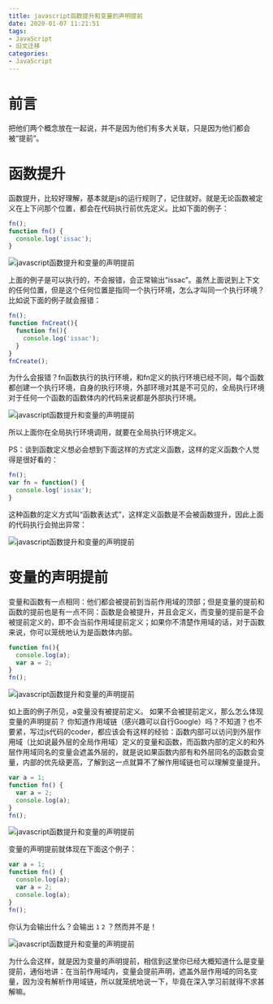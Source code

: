 ```yaml
---
title: javascript函数提升和变量的声明提前
date: 2020-01-07 11:21:51
tags:
- JavaScript
- 旧文迁移
categories:
- JavaScript
---
```


# 前言
把他们两个概念放在一起说，并不是因为他们有多大关联，只是因为他们都会被“提前”。

<!-- more -->

# 函数提升
函数提升，比较好理解，基本就是js的运行规则了，记住就好。就是无论函数被定义在上下问那个位置，都会在代码执行前优先定义。比如下面的例子：

```js
fn();
function fn() {
  console.log('issac');
}
```

<img src="2838289-b42e2aadee7b912f.png" alt="javascript函数提升和变量的声明提前"/>

上面的例子是可以执行的，不会报错，会正常输出“issac”。虽然上面说到上下文的任何位置，但是这个任何位置是指同一个执行环境，怎么才叫同一个执行环境？比如说下面的例子就会报错：

```js
fn();
function fnCreat(){
  function fn(){
    console.log('issac');
  }
}
fnCreate();
```

为什么会报错？fn函数执行的执行环境，和fn定义的执行环境已经不同，每个函数都创建一个执行环境，自身的执行环境，外部环境对其是不可见的，全局执行环境对于任何一个函数的函数体内的代码来说都是外部执行环境。

<img src="2838289-081624fdf69205c5.png" alt="javascript函数提升和变量的声明提前"/>

所以上面你在全局执行环境调用，就要在全局执行环境定义。

PS：谈到函数定义想必会想到下面这样的方式定义函数，这样的定义函数个人觉得是很好看的：

```js
fn();
var fn = function() {
  console.log('issax');
}
```

这种函数的定义方式叫“函数表达式”，这样定义函数是不会被函数提升，因此上面的代码执行会抛出异常：

<img src="2838289-069a3b74b6763e02.png" alt="javascript函数提升和变量的声明提前"/>

# 变量的声明提前
变量和函数有一点相同：他们都会被提前到当前作用域的顶部；但是变量的提前和函数的提前也是有一点不同：函数是会被提升，并且会定义，而变量的提前是不会被提前定义的，即不会当前作用域提前定义；如果你不清楚作用域的话，对于函数来说，你可以笼统地认为是函数体内部。

```js
function fn(){
  console.log(a);
  var a = 2;
}
fn();
```

<img src="2838289-634314a72255a147.png" alt="javascript函数提升和变量的声明提前"/>

如上面的例子所见，a变量没有被提前定义。
如果不会被提前定义，那么怎么体现变量的声明提前？
你知道作用域链（感兴趣可以自行Google）吗？不知道？也不要紧，写过js代码的coder，都应该会有这样的经验：函数内部可以访问到外层作用域（比如说最外层的全局作用域）定义的变量和函数，而函数内部的定义的和外层作用域同名的变量会遮盖外层的，就是说如果函数内部有和外层同名的函数会变量，内部的优先级更高，了解到这一点就算不了解作用域链也可以理解变量提升。

```js
var a = 1;
function fn() {
  var a = 2;
  console.log(a); 
}
fn();
```

<img src="2838289-358c20b812529f39.png" alt="javascript函数提升和变量的声明提前"/>

变量的声明提前就体现在下面这个例子：

```js
var a = 1;
function fn() {
  console.log(a);   
  var a = 2;
  console.log(a);   
}
fn();
```

你认为会输出什么？会输出  `1`  `2` ？然而并不是！

<img src="2838289-17c44cf694435498.png" alt="javascript函数提升和变量的声明提前"/>

为什么会这样，就是因为变量的声明提前，相信到这里你已经大概知道什么是变量提前，通俗地讲：在当前作用域内，变量会提前声明，遮盖外层作用域的同名变量，因为没有解析作用域链，所以就笼统地说一下，毕竟在深入学习前就得不求甚解嘛。
